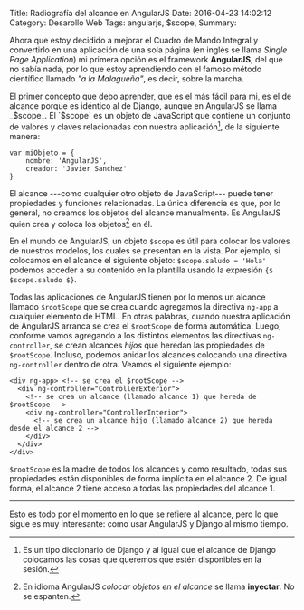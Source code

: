 Title: Radiografía del alcance en AngularJS
Date: 2016-04-23 14:02:12
Category: Desarollo Web
Tags: angularjs, $scope,
Summary:

Ahora que estoy decidido a mejorar el Cuadro de Mando Integral y convertirlo en una aplicación de una sola página (en inglés se llama _Single Page Application_) mi primera opción es el framework __AngularJS__, del que no sabía nada, por lo que estoy aprendiendo con el famoso método científico llamado _"a la Malagueña"_, es decir, sobre la marcha.

El primer concepto que debo aprender, que es el más fácil para mi, es el de alcance porque es idéntico al de Django, aunque en AngularJS se llama _$scope_. El `$scope` es un objeto de JavaScript que contiene un conjunto de valores y claves relacionadas con nuestra aplicación[^1], de la siguiente manera:

    var miObjeto = { 
        nombre: 'AngularJS', 
        creador: 'Javier Sanchez' 
    }


[^1]: Es un tipo diccionario de Django y al igual que el alcance de Django colocamos las cosas que queremos que estén disponibles en la sesión. 

El alcance ---como cualquier otro objeto de JavaScript--- puede tener propiedades y funciones relacionadas. La única diferencia es que, por lo general, no creamos los objetos del alcance manualmente. Es AngularJS quien crea y coloca los objetos[^2] en él.

[^2]: En idioma AngularJS _colocar objetos en el alcance_ se llama __inyectar__. No se espanten.

En el mundo de AngularJS, un objeto `$scope` es útil para colocar los valores de nuestros modelos, los cuales se presentan en la vista. Por ejemplo, si colocamos en el alcance el siguiente objeto: `$scope.saludo = 'Hola'` podemos acceder a su contenido en la plantilla usando la expresión `{$ $scope.saludo $}`.

Todas las aplicaciones de AngularJS tienen por lo menos un alcance llamado `$rootScope` que se crea cuando agregamos la directiva `ng-app` a cualquier elemento de HTML. En otras palabras, cuando nuestra aplicación de AngularJS arranca se crea el `$rootScope` de forma automática. Luego, conforme vamos agregando a los distintos elementos las directivas `ng-controller`, se crean alcances _hijos_ que heredan las propiedades de `$rootScope`. Incluso, podemos anidar los alcances colocando una directiva `ng-controller` dentro de otra. Veamos el siguiente ejemplo: 

```html5
<div ng-app> <!-- se crea el $rootScope -->
  <div ng-controller="ControllerExterior"> 
    <!-- se crea un alcance (llamado alcance 1) que hereda de $rootScope -->
    <div ng-controller="ControllerInterior">
      <!-- se crea un alcance hijo (llamado alcance 2) que hereda desde el alcance 2 -->
    </div>
  </div>
</div>
```

`$rootScope` es la madre de todos los alcances y como resultado, todas sus propiedades están disponibles de forma implícita en el alcance 2. De igual forma, el alcance 2 tiene acceso a todas las propiedades del alcance 1.

---

Esto es todo por el momento en lo que se refiere al alcance, pero lo que sigue es muy interesante: como usar AngularJS y Django al mismo tiempo.